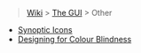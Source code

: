 > [Wiki](Home) > [The GUI](The-GUI) > Other

* [Synoptic Icons](Synoptic-Icons)
* [Designing for Colour Blindness](Designing-for-Colour-Blindness)